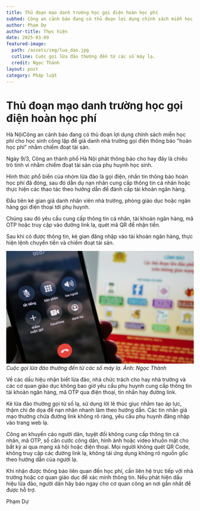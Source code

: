```yaml
---
title: Thủ đoạn mạo danh trường học gọi điện hoàn học phí 
subhed: Công an cảnh báo đang có thủ đoạn lợi dụng chính sách miễn học phí cho học sinh công lập để giả danh nhà trường gọi điện thông báo "hoàn học phí" nhằm chiếm đoạt tài sản.
author: Phạm Dự
author-title: Thực hiện
date: 2025-03-09
featured-image: 
  path: /assets/img/lua_dao.jpg
  cutline: Cuộc gọi lừa đảo thường đến từ các số máy lạ. 
  credit: Ngọc Thành
layout: post
category: Pháp luật
---
```

# Thủ đoạn mạo danh trường học gọi điện hoàn học phí

Hà NộiCông an cảnh báo đang có thủ đoạn lợi dụng chính sách miễn học phí cho học sinh công lập để giả danh nhà trường gọi điện thông báo "hoàn học phí" nhằm chiếm đoạt tài sản.

Ngày 9/3, Công an thành phố Hà Nội phát thông báo cho hay đây là chiêu trò tinh vi nhằm chiếm đoạt tài sản của phụ huynh học sinh.

Hình thức phổ biến của nhóm lừa đảo là gọi điện, nhắn tin thông báo hoàn học phí đã đóng, sau đó dẫn dụ nạn nhân cung cấp thông tin cá nhân hoặc thực hiện các thao tác theo hướng dẫn để đánh cắp tài khoản ngân hàng.

Đầu tiên kẻ gian giả danh nhân viên nhà trường, phòng giáo dục hoặc ngân hàng gọi điện thoại tới phụ huynh.

Chúng sau đó yêu cầu cung cấp thông tin cá nhân, tài khoản ngân hàng, mã OTP hoặc truy cập vào đường link lạ, quét mã QR để nhận tiền.

Sau khi có được thông tin, kẻ gian đăng nhập vào tài khoản ngân hàng, thực hiện lệnh chuyển tiền và chiếm đoạt tài sản.

![Cuộc gọi lừa đảo thường đến từ các số máy lạ](/assets/img/lua_dao.jpg)  
*Cuộc gọi lừa đảo thường đến từ các số máy lạ. Ảnh: Ngọc Thành*  

Về các dấu hiệu nhận biết lừa đảo, nhà chức trách cho hay nhà trường và các cơ quan giáo dục không bao giờ yêu cầu phụ huynh cung cấp thông tin tài khoản ngân hàng, mã OTP qua điện thoại, tin nhắn hay đường link.

Kẻ lừa đảo thường gọi từ số lạ, sử dụng lời lẽ thúc giục nhằm tạo áp lực, thậm chí đe dọa để nạn nhân nhanh làm theo hướng dẫn. Các tin nhắn giả mạo thường chứa đường link không rõ ràng, yêu cầu phụ huynh đăng nhập vào trang web lạ.

Công an khuyến cáo người dân, tuyệt đối không cung cấp thông tin cá nhân, mã OTP, số căn cước công dân, hình ảnh hoặc video khuôn mặt cho bất kỳ ai qua mạng xã hội hoặc điện thoại. Mọi người không quét QR Code, không truy cập các đường link lạ, không tải ứng dụng không rõ nguồn gốc theo hướng dẫn của người lạ.

Khi nhận được thông báo liên quan đến học phí, cần liên hệ trực tiếp với nhà trường hoặc cơ quan giáo dục để xác minh thông tin. Nếu phát hiện dấu hiệu lừa đảo, người dân hãy báo ngay cho cơ quan công an nơi gần nhất để được hỗ trợ.

Phạm Dự
